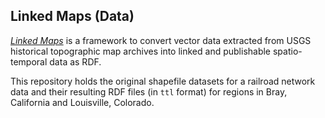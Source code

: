 ## Linked Maps (Data)

[_Linked Maps_](https://github.com/usc-isi-i2/linked-maps) is a framework to convert vector data extracted from USGS historical topographic map archives into linked and publishable spatio-temporal data as RDF.

This repository holds the original shapefile datasets for a railroad network data and their resulting RDF files (in `ttl` format) for regions in Bray, California and Louisville, Colorado.